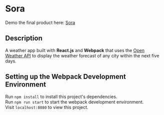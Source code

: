# Sora

Demo the final product here: [Sora](http://bit.ly/2e3u6nb "Sora")

## Description
A weather app built with **React.js** and **Webpack** that uses the [Open Weather API](http://openweathermap.org/api "Open Weather API") to display the weather forecast of any city within the next five days.

## Setting up the Webpack Development Environment
Run `npm install` to install this project's dependencies.  
Run `npm run start` to start the webpack development environment.  
Visit `localhost:8080` to view this project.
